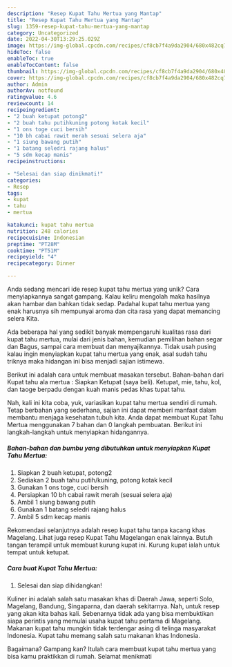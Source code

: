 ```yaml
---
description: "Resep Kupat Tahu Mertua yang Mantap"
title: "Resep Kupat Tahu Mertua yang Mantap"
slug: 1359-resep-kupat-tahu-mertua-yang-mantap
category: Uncategorized
date: 2022-04-30T13:29:25.029Z
image: https://img-global.cpcdn.com/recipes/cf8cb7f4a9da2904/680x482cq70/kupat-tahu-mertua-foto-resep-utama.jpg
hideToc: false
enableToc: true
enableTocContent: false
thumbnail: https://img-global.cpcdn.com/recipes/cf8cb7f4a9da2904/680x482cq70/kupat-tahu-mertua-foto-resep-utama.jpg
cover: https://img-global.cpcdn.com/recipes/cf8cb7f4a9da2904/680x482cq70/kupat-tahu-mertua-foto-resep-utama.jpg
author: Admin
authorAv: notfound
ratingvalue: 4.6
reviewcount: 14
recipeingredient:
- "2 buah ketupat potong2"
- "2 buah tahu putihkuning potong kotak kecil"
- "1 ons toge cuci bersih"
- "10 bh cabai rawit merah sesuai selera aja"
- "1 siung bawang putih"
- "1 batang seledri rajang halus"
- "5 sdm kecap manis"
recipeinstructions:

- "Selesai dan siap dinikmati!"
categories:
- Resep
tags:
- kupat
- tahu
- mertua

katakunci: kupat tahu mertua 
nutrition: 248 calories
recipecuisine: Indonesian
preptime: "PT28M"
cooktime: "PT51M"
recipeyield: "4"
recipecategory: Dinner

---
```





Anda sedang mencari ide resep kupat tahu mertua yang unik? Cara menyiapkannya sangat gampang. Kalau keliru mengolah maka hasilnya akan hambar dan bahkan tidak sedap. Padahal kupat tahu mertua yang enak harusnya sih mempunyai aroma dan cita rasa yang dapat memancing selera Kita.





Ada beberapa hal yang sedikit banyak mempengaruhi kualitas rasa dari kupat tahu mertua, mulai dari jenis bahan, kemudian pemilihan bahan segar dan Bagus, sampai cara membuat dan menyajikannya. Tidak usah pusing kalau ingin menyiapkan kupat tahu mertua yang enak,      asal sudah tahu triknya maka hidangan ini bisa menjadi sajian istimewa.














Berikut ini adalah cara untuk membuat masakan tersebut. Bahan-bahan dari Kupat tahu ala mertua : Siapkan Ketupat (saya beli). Ketupat, mie, tahu, kol, dan taoge berpadu dengan kuah manis pedas khas tupat tahu.






Nah, kali ini kita coba, yuk, variasikan kupat tahu mertua sendiri di rumah. Tetap berbahan yang sederhana, sajian ini dapat memberi manfaat dalam membantu menjaga kesehatan tubuh kita. Anda dapat membuat Kupat Tahu Mertua menggunakan 7 bahan dan 0 langkah pembuatan. Berikut ini langkah-langkah untuk menyiapkan hidangannya.

<!--inarticleads1-->

##### Bahan-bahan dan bumbu yang dibutuhkan untuk menyiapkan Kupat Tahu Mertua:

1. Siapkan 2 buah ketupat, potong2
1. Sediakan 2 buah tahu putih/kuning, potong kotak kecil
1. Gunakan 1 ons toge, cuci bersih
1. Persiapkan 10 bh cabai rawit merah (sesuai selera aja)
1. Ambil 1 siung bawang putih
1. Gunakan 1 batang seledri rajang halus
1. Ambil 5 sdm kecap manis


Rekomendasi selanjutnya adalah resep kupat tahu tanpa kacang khas Magelang. Lihat juga resep Kupat Tahu Magelangan enak lainnya. Butuh tangan terampil untuk membuat kurung kupat ini. Kurung kupat ialah untuk tempat untuk ketupat. 

<!--inarticleads2-->

##### Cara buat Kupat Tahu Mertua:


1. Selesai dan siap dihidangkan!

Kuliner ini adalah salah satu masakan khas di Daerah Jawa, seperti Solo, Magelang, Bandung, Singaparna, dan daerah sekitarnya. Nah, untuk resep yang akan kita bahas kali. Sebenarnya tidak ada yang bisa membuktikan siapa perintis yang memulai usaha kupat tahu pertama di Magelang. Makanan kupat tahu mungkin tidak terdengar asing di telinga masyarakat Indonesia. Kupat tahu memang salah satu makanan khas Indonesia. 

Bagaimana? Gampang kan? Itulah cara membuat kupat tahu mertua yang bisa kamu praktikkan di rumah. Selamat menikmati
